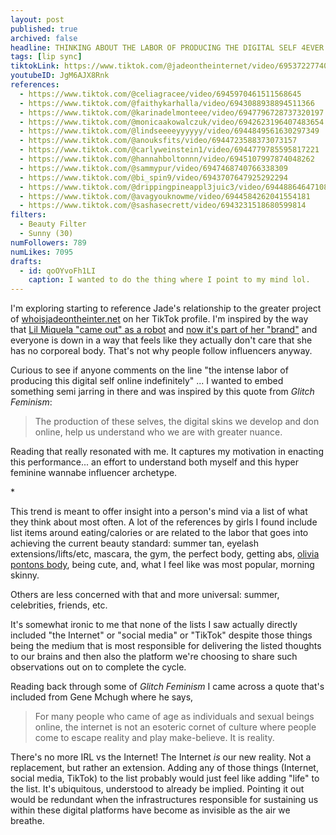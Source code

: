 ```yaml
---
layout: post
published: true
archived: false
headline: THINKING ABOUT THE LABOR OF PRODUCING THE DIGITAL SELF 4EVER
tags: [lip sync]
tiktokLink: https://www.tiktok.com/@jadeontheinternet/video/6953722774091205894
youtubeID: JgM6AJX8Rnk
references:
  - https://www.tiktok.com/@celiagracee/video/6945970461511568645
  - https://www.tiktok.com/@faithykarhalla/video/6943088938894511366
  - https://www.tiktok.com/@karinadelmonteee/video/6947796728737320197
  - https://www.tiktok.com/@monicaakowalczuk/video/6942623196407483654
  - https://www.tiktok.com/@lindseeeeyyyyyy/video/6944849561630297349
  - https://www.tiktok.com/@anouksfits/video/6944723588373073157
  - https://www.tiktok.com/@carlyweinstein1/video/6944779785595817221
  - https://www.tiktok.com/@hannahboltonnn/video/6945107997874048262
  - https://www.tiktok.com/@sammypur/video/6947468740766338309
  - https://www.tiktok.com/@bi_spin9/video/6943707647925292294
  - https://www.tiktok.com/@drippingpineappl3juic3/video/6944886464710806789
  - https://www.tiktok.com/@avagyouknowme/video/6944584262041554181
  - https://www.tiktok.com/@sashasecrett/video/6943231518680599814
filters:
  - Beauty Filter
  - Sunny (30)
numFollowers: 789
numLikes: 7095
drafts: 
  - id: qoOYvoFh1LI
    caption: I wanted to do the thing where I point to my mind lol.
---
```


I'm exploring starting to reference Jade's relationship to the greater project of [whoisjadeontheinter.net](https://whoisjadeontheinter.net/) on her TikTok profile. I'm inspired by the way that [Lil Miquela "came out" as a robot](https://www.instagram.com/p/BhwuJcmlWh8/) and [now it's part of her "brand"](https://www.youtube.com/watch?v=6bn3tUUtj2M) and everyone is down in a way that feels like they actually don't care that she has no corporeal body. That's not why people follow influencers anyway. 

Curious to see if anyone comments on the line "the intense labor of producing this digital self online indefinitely" ... I wanted to embed something semi jarring in there and was inspired by this quote from *Glitch Feminism*: 

> The production of these selves, the digital skins we develop and don online, help us understand who we are with greater nuance.

Reading that really resonated with me. It captures my motivation in enacting this performance... an effort to understand both myself and this hyper feminine wannabe influencer archetype.

\*

This trend is meant to offer insight into a person's mind via a list of what they think about most often. A lot of the references by girls I found include list items around eating/calories or are related to the labor that goes into achieving the current beauty standard: summer tan, eyelash extensions/lifts/etc, mascara, the gym, the perfect body, getting abs, [olivia pontons body](https://www.instagram.com/p/CM2lOErlfWp/), being cute, and, what I feel like was most popular, morning skinny.

Others are less concerned with that and more universal: summer, celebrities, friends, etc.

It's somewhat ironic to me that none of the lists I saw actually directly included "the Internet"  or "social media" or "TikTok" despite those things being the medium that is most responsible for delivering the listed thoughts to our brains and then also the platform we're choosing to share such observations out on to complete the cycle.

Reading back through some of *Glitch Feminism* I came across a quote that's included from Gene Mchugh where he says,

> For many people who came of age as individuals and sexual beings online, the internet is not an esoteric cornet of culture where people come to escape reality and play make-believe. It is reality.

There's no more IRL vs the Internet! The Internet *is* our new reality. Not a replacement, but rather an extension. Adding any of those things (Internet, social media, TikTok) to the list probably would just feel like adding "life" to the list. It's ubiquitous, understood to already be implied. Pointing it out would be redundant when the infrastructures responsible for sustaining us within these digital platforms have become as invisible as the air we breathe.


